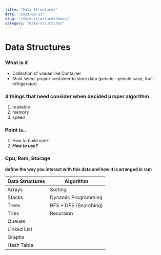 ```yaml
---
title: "Data Structures"
date: "2023-09-13"
slug: "/data-structures/basic"
category: "data-structures"
---
```


# Data Structures

### What is it

- Collection of values like Container
- Must select proper container to store data
(pencle - pencle case, fruit - refrigerator)

### 3 things that need consider when decided proper algorithm

1. readable
2. memory
3. speed


### Point is..

1. How to build one?
2. **_How to use?_**
   

### Cpu, Ram, Storage



**define the way you interact with this data and how it is arranged in ram**


| Data Structures 	| Algorithm 	|
|---	|---	|
| Arrays 	| Sorting 	|
| Stacks 	| Dynamic Programming 	|
| Trees 	| BFS + DFS (Searching) 	|
| Tries 	| Recursion 	|
| Queues 	|  	|
| Linked List 	|  	|
| Graphs 	|  	|
| Hash Table 	|  	|

